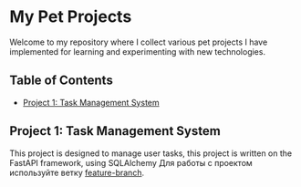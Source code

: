 # My Pet Projects

Welcome to my repository where I collect various pet projects I have implemented for learning and experimenting with new technologies.

## Table of Contents

- [Project 1: Task Management System](#project-1)

## Project 1: Task Management System
This project is designed to manage user tasks, this project is written on the FastAPI framework, using SQLAlchemy
Для работы с проектом используйте ветку [feature-branch](https://github.com/username/repository/tree/feature-branch).
